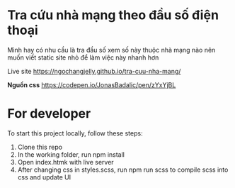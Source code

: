 # Tra cứu nhà mạng theo đầu số điện thoại
Mình hay có nhu cầu là tra đầu số xem số này thuộc nhà mạng nào nên muốn viết static site nhỏ để làm việc này nhanh hơn

Live site
https://ngochangjelly.github.io/tra-cuu-nha-mang/

**Nguồn css**
https://codepen.io/JonasBadalic/pen/zYxYjBL


# For developer

To start this project locally, follow these steps:

1. Clone this repo
2. In the working folder, run npm install
3. Open index.htmk with live server
4. After changing css in styles.scss, run npm run scss to compile scss into css and update UI
